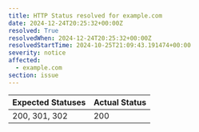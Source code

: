 ```yaml
---
title: HTTP Status resolved for example.com
date: 2024-12-24T20:25:32+00:00Z
resolved: True
resolvedWhen: 2024-12-24T20:25:32+00:00Z
resolvedStartTime: 2024-10-25T21:09:43.191474+00:00
severity: notice
affected:
  - example.com
section: issue
---
```


| Expected Statuses | Actual Status  |
|-------------------|----------------|
| 200, 301, 302 | 200 |
